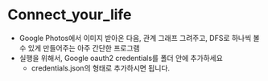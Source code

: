 # Connect_your_life

- Google Photos에서 이미지 받아온 다음, 관계 그래프 그려주고, DFS로 하나씩 볼 수 있게 만들어주는 아주 간단한 프로그램
- 실행을 위해서, Google oauth2 credentials를 폴더 안에 추가하세요
  - credentials.json의 형태로 추가하시면 됩니다.